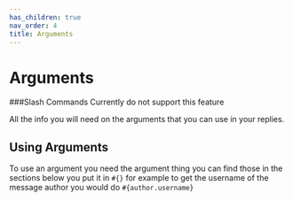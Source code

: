 ```yaml
---
has_children: true
nav_order: 4
title: Arguments
---
```


# Arguments
###Slash Commands Currently do not support this feature

All the info you will need on the arguments that you can use in your replies.

## Using Arguments

To use an argument you need the argument thing you can find those in the
sections below you put it in `#{}` for example to get the username of the
message author you would do `#{author.username}`
